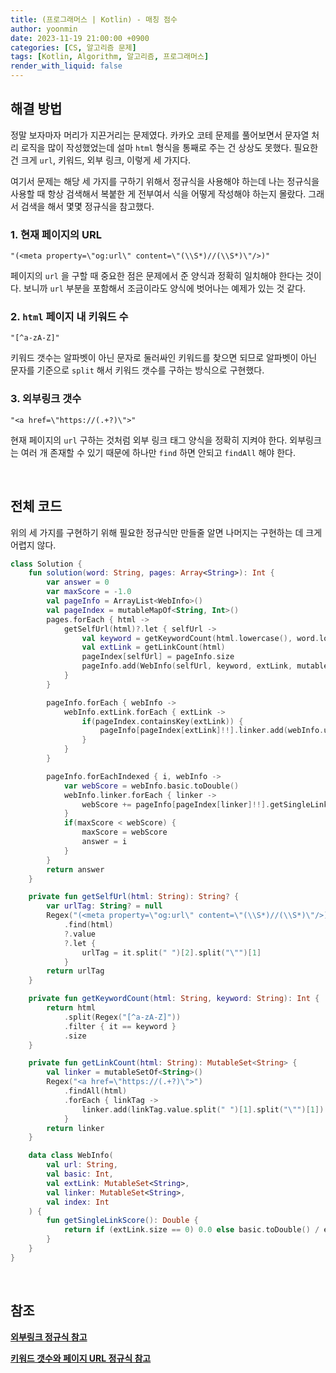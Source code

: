 ```yaml
---
title: (프로그래머스 | Kotlin) - 매칭 점수
author: yoonmin
date: 2023-11-19 21:00:00 +0900
categories: [CS, 알고리즘 문제]
tags: [Kotlin, Algorithm, 알고리즘, 프로그래머스]
render_with_liquid: false
---
```


## 해결 방법

정말 보자마자 머리가 지끈거리는 문제였다. 카카오 코테 문제를 풀어보면서 문자열 처리 로직을 많이 작성했었는데 설마 `html` 형식을 통째로 주는 건 상상도 못했다. 필요한 건 크게 `url`, 키워드, 외부 링크, 이렇게 세 가지다. 

여기서 문제는 해당 세 가지를 구하기 위해서 정규식을 사용해야 하는데 나는 정규식을 사용할 때 항상 검색해서 복붙한 게 전부여서 식을 어떻게 작성해야 하는지 몰랐다. 그래서 검색을 해서 몇몇 정규식을 참고했다.

### 1. 현재 페이지의 URL

```
"(<meta property=\"og:url\" content=\"(\\S*)//(\\S*)\"/>)"
```

페이지의 `url` 을 구할 때 중요한 점은 문제에서 준 양식과 정확히 일치해야 한다는 것이다. 보니까 `url` 부분을 포함해서 조금이라도 양식에 벗어나는 예제가 있는 것 같다.

### 2. `html` 페이지 내 키워드 수

```
"[^a-zA-Z]"
```

키워드 갯수는 알파벳이 아닌 문자로 둘러싸인 키워드를 찾으면 되므로 알파벳이 아닌 문자를 기준으로 `split` 해서 키워드 갯수를 구하는 방식으로 구현했다.

### 3. 외부링크 갯수

```
"<a href=\"https://(.+?)\">"
```

현재 페이지의 `url` 구하는 것처럼 외부 링크 태그 양식을 정확히 지켜야 한다. 외부링크는 여러 개 존재할 수 있기 때문에 하나만 `find` 하면 안되고 `findAll` 해야 한다.

​		

## 전체 코드

위의 세 가지를 구현하기 위해 필요한 정규식만 만들줄 알면 나머지는 구현하는 데 크게 어렵지 않다. 

```kotlin
class Solution {
    fun solution(word: String, pages: Array<String>): Int {
        var answer = 0
        var maxScore = -1.0
        val pageInfo = ArrayList<WebInfo>()
        val pageIndex = mutableMapOf<String, Int>()
        pages.forEach { html ->
            getSelfUrl(html)?.let { selfUrl ->
                val keyword = getKeywordCount(html.lowercase(), word.lowercase())
                val extLink = getLinkCount(html)
                pageIndex[selfUrl] = pageInfo.size
                pageInfo.add(WebInfo(selfUrl, keyword, extLink, mutableSetOf(), pageInfo.size))
            }
        }

        pageInfo.forEach { webInfo ->
            webInfo.extLink.forEach { extLink ->
                if(pageIndex.containsKey(extLink)) {
                    pageInfo[pageIndex[extLink]!!].linker.add(webInfo.url)
                }
            }
        }

        pageInfo.forEachIndexed { i, webInfo ->
            var webScore = webInfo.basic.toDouble()
            webInfo.linker.forEach { linker ->
                webScore += pageInfo[pageIndex[linker]!!].getSingleLinkScore()
            }
            if(maxScore < webScore) {
                maxScore = webScore
                answer = i
            }
        }
        return answer
    }

    private fun getSelfUrl(html: String): String? {
        var urlTag: String? = null
        Regex("(<meta property=\"og:url\" content=\"(\\S*)//(\\S*)\"/>)")
            .find(html)
            ?.value
            ?.let {
                urlTag = it.split(" ")[2].split("\"")[1]
            }
        return urlTag
    }

    private fun getKeywordCount(html: String, keyword: String): Int {
        return html
            .split(Regex("[^a-zA-Z]"))
            .filter { it == keyword }
            .size
    }

    private fun getLinkCount(html: String): MutableSet<String> {
        val linker = mutableSetOf<String>()
        Regex("<a href=\"https://(.+?)\">")
            .findAll(html)
            .forEach { linkTag ->
                linker.add(linkTag.value.split(" ")[1].split("\"")[1])
            }
        return linker
    }

    data class WebInfo(
        val url: String,
        val basic: Int,
        val extLink: MutableSet<String>,
        val linker: MutableSet<String>,
        val index: Int
    ) {
        fun getSingleLinkScore(): Double {
            return if (extLink.size == 0) 0.0 else basic.toDouble() / extLink.size
        }
    }
}
```

​		

## 참조

[**외부링크 정규식 참고**](https://stritegdc.tistory.com/286)

[**키워드 갯수와 페이지 URL 정규식 참고**](https://j-sik.tistory.com/120)